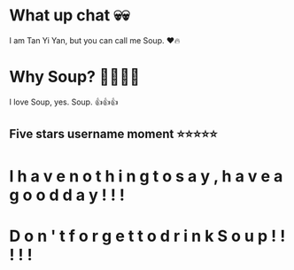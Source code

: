 # What up chat 💀💀

I am Tan Yi Yan, but you can call me Soup. ❤️🔥

# Why Soup? 🥣🔥🔥🍼

I love Soup, yes. Soup. 👍👍👍
## Five stars username moment ⭐⭐⭐⭐⭐

# I   h a v e   n o t h i n g   t o   s a y ,   h a v e   a   g o o d   d a y   !   !   !
# D o n ' t   f o r g e t   t o   d r i n k   S o u p   !   !   !   !   !
